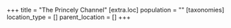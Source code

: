 +++
title = "The Princely Channel"
[extra.loc]
population = ""
[taxonomies]
location_type = []
parent_location = []
+++

